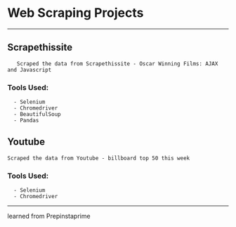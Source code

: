 # Web Scraping Projects
-------------------------------------------------------------
 ## Scrapethissite

       Scraped the data from Scrapethissite - Oscar Winning Films: AJAX and Javascript 
   ### Tools Used:
      - Selenium
      - Chromedriver
      - BeautifulSoup
      - Pandas


 ## Youtube

    Scraped the data from Youtube - billboard top 50 this week
   ### Tools Used:
      - Selenium
      - Chromedriver
 
 ---------------------------------------------------------------------

 learned from Prepinstaprime